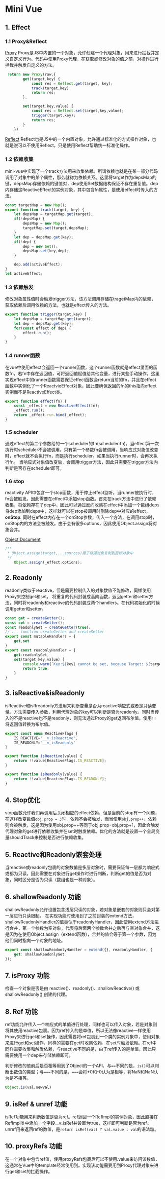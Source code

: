 # Mini Vue

## 1. Effect

### 1.1 Proxy&Reflect

[Proxy](https://developer.mozilla.org/zh-CN/docs/Web/JavaScript/Reference/Global_Objects/Proxy)
Proxy是JS中内置的一个对象，允许创建一个代理对象，用来进行拦截并定义自定义行为。代码中使用Proxy代理，在获取或修改对象的值之前，对操作进行拦截并触发自定义的方法。

```JavaScript
 return new Proxy(raw,{
        get(target,key) {
            const res = Reflect.get(target, key);
            track(target,key);
            return res;
        },

        set(target,key,value) {
            const res = Reflect.set(target,key,value);
            trigger(target,key);
            return res;
        }
    })
```

[Reflect](https://developer.mozilla.org/zh-CN/docs/Web/JavaScript/Reference/Global_Objects/Reflect)
Reflect也是JS中的一个内置对象，允许通过标准化的方式操作对象，也就是说可以不使用Reflect，只是使用Reflect帮助统一标准化操作。

### 1.2 依赖收集

mini-vue中实现了一个track方法用来收集依赖。所谓依赖也就是在某一部分代码调用了对象中的某个属性，那么就称为依赖关系。这里将target作为depsMap的键，depsMap存储依赖的键值对，dep使用Set数据结构保证不存在重复值。dep内存储这ReactiveEffect的实例对象，其中包含fn属性，是使用effect时传入的方法。

```JavaScript
const targetMap = new Map();
export function track(target, key) {
    let depsMap = targetMap.get(target);
    if(!depsMap) {
        depsMap = new Map();
        targetMap.set(target,depsMap);
    }
    let dep = depsMap.get(key);
    if(!dep) {
        dep = new Set();
        depsMap.set(key,dep);
    }

    dep.add(activeEffect);
}
let activeEffect;
```

### 1.3 依赖触发

修改对象属性值时会触发trigger方法，该方法调用存储在tragetMap内的依赖，获取依赖后调用依赖的方法，也就是effect传入的方法。

```JavaScript
export function trigger(target,key) {
    let depsMap = targetMap.get(target);
    let dep = depsMap.get(key);
    for(const effect of dep) {
        effect.run();
    }
}
```

### 1.4 runner函数

在vue中使用effect会返回一个runner函数，这个runner函数就是effect里面的函数fn，若fn中存在返回值，可将返回值赋值给其他变量，进行某些手动操作。这里实现effect中的runner函数需要保证effect函数会return当前的fn，并且在effect函数中实例化了一个ReactvieEffect对象，因此要确保返回的fn的this指向effect实例而不是ReactiveEffect类。

```JavaScript
export function effect(fn) {
    const _effect = new ReactiveEffect(fn);
    _effect.run();
    return _effect.run.bind(_effect);
}
```

### 1.5 scheduler

通过effect的第二个参数给的一个scheduler的fn(scheduler:fn)，当effect第一次执行时scheduler不会被调用，只有第一个参数fn会被调用，当响应式对象值改变时，effect就不会执行fn，而是执行scheduler。如果当执行runner时，会再次执行fn。
当响应式对象值改变后，会调用trigger方法，因此只需要在trigger方法内判断是否存在scheduler即可。

### 1.6 stop

reactivity API中包含一个stop函数，用于停止effect监听，当runner被执行时，fn会被触发。因此需要在effect中添加stop函数。首先在track方法中进行了依赖收集，将依赖存在了dep中，因此可以通过反向收集在effect中添加一个数组deps将dep添加到deps中，这样就可以在stop被调用时删除dep中对应的effect。
__onStop:__ 同时在effect内存在一个onStop参数，传入一个方法，在调用stop时，onStop内的方法会被触发。由于会有很多options，因此使用Object.assign将对象合并。

[Object Document](https://developer.mozilla.org/zh-CN/docs/Web/JavaScript/Reference/Global_Objects/Object)

```JavaScript
/**
 * Object.assign(target,...sources)用于将源对象复制到目标对象中
 */
    Object.assign(_effect,options);
```

## 2. Readonly

readonly类似于reactive，但是需要控制传入的对象数值不能修改，同样使用Proxy来控制get和set。
将重复的代码封装成高阶函数，返回getter和setter方法，同时将readonly和reactive的代码封装成两个handlers。在代码初始化的时候调用getter和setter。

```JavaScript
const get = createGetter();
const set = createSetter();
const readonlyGet = createGetter(true);
// ... function createGetter and createSetter
export const mutableHandlers = {
    get,set
}
export const readonlyHandler = {
    get:readonlyGet,
    set(target,key,value) {
        console.warn(`Key:${key} cannot be set, because Target: ${target} is readonly.`)
        return true;
    }
}
```

## 3. isReactive&isReadonly

isReactive和isRreadonly方法用来判断变量是否为reactive响应式或者是只读变量。方法需要传入参数，利用代理对象的key可以判断是否为readonly。同时当传入的不是reactive也不是readonly，则无法通过Proxy的get返回布尔值，使用`!!`将返回值转换为布尔值。

```JavaScript
export const enum ReactiveFlags {
    IS_REACTIVE='__v_isReactive',
    IS_READONLY='__v_isReadonly'
}

export function isReactive(value) {
    return !!value[ReactiveFlags.IS_REACTIVE];
}

export function isReadonly(value) {
    return !!value[ReactiveFlags.IS_READONLY];
}
```

## 4. Stop优化

stop函数允许我们再调用后关闭相应的effect依赖，但是当前的stop有一个问题，在这样改变数值`obj.prop = 3`时，依赖不会被触发，而当使用`obj.prop++`，依赖则会被触发，这是因为使用obj.prop++等同于obj.prop=obj.prop+1，因此会触发代理对象的get进行依赖收集并在set时触发依赖。优化的方法就是设置一个全局变量shouldTrack来控制是否进行依赖收集。

## 5. Reactive和Readonly嵌套处理

当reactive或readonly包裹的对象数值是多层对象时，需要保证每一层都为响应式或都为只读，因此需要在对象进行get操作时进行判断，判断get的值是否为对象，同时区分是否为只读（数组也是一种对象）。

## 6. shallowReadonly 功能

shallowReadonly允许设置包含浅层只读的对象，若对象是嵌套的对象则只会对第一层进行只读限制。
在实现功能时使用到了之前封装的extend方法，shallowReadonlyHandler的值类似于readonlyHandler，因此使用extend方法进行合并，第一个参数为空对象，代表将后面两个参数合并之后再与空对象合并，这是因为在使用Object.assign（extend函数），合并的值会等于第一个参数，因为他们同时指向一个对象的地址。

``` JavaScript
export const shallowReadonlyHandler = extend({}, readonlyHandler, {
    get: shallowReadonlyGet
});
```

## 7. isProxy 功能

检查一个对象是否是由 reactive()、readonly()、shallowReactive() 或 shallowReadonly() 创建的代理。

## 8. Ref 功能

ref功能允许传入一个响应式的单值进行处理，同样也可以传入对象，若是对象则将其使用reactive包裹。因为ref传入的是单值，所以无法像reactive一样使用Proxy来进行get和set操作，因此需要将ref包裹到一个类的实例对象中，使用对象来进行get和set操作，同样的需要在get时收集依赖，在set时触发依赖。在ref中同样需要收集和触发依赖，与reactive不同的是，由于ref传入的是单值，因此只需要使用一个dep来存储依赖即可。

判断修改的值前后是否相等用到了Object的一个API，与`==`不同的是，`is()`可以判断出数值的类型；与`===`不同的是，`===`会将+0和-0认为是相等，将NaN和NaN认为是不相等。

```JavaScript
Object.is(val,newVal)
```

## 9. isRef & unref 功能

isRef功能用来判断数值是否为ref。ref返回一个RefImpl的实例对象，因此直接在RefImpl类中添加一个字段__v_isRef并设置为true，这样即可判断是否为ref。unref用来返回ref的数值，是`return isRef(val) ? val.value : val`的语法糖。

## 10. proxyRefs 功能

在一个对象中包含ref值，使用proxyRefs包裹后可以不使用.value来访问该数值，这通常在Vue中的template经常使用到。实现该功能需要用到Proxy代理对象来进行get和set的拦截操作。
